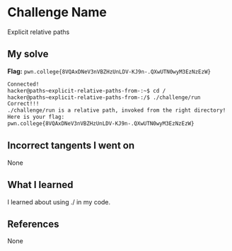 # Challenge Name
Explicit relative paths

## My solve
**Flag:** `pwn.college{8VQAxDNeV3nVBZHzUnLDV-KJ9n-.QXwUTN0wyM3EzNzEzW}`

```bash
Connected!
hacker@paths~explicit-relative-paths-from-:~$ cd /
hacker@paths~explicit-relative-paths-from-:/$ ./challenge/run
Correct!!!
./challenge/run is a relative path, invoked from the right directory!
Here is your flag:
pwn.college{8VQAxDNeV3nVBZHzUnLDV-KJ9n-.QXwUTN0wyM3EzNzEzW}
```
## Incorrect tangents I went on
None

## What I learned
I learned about using ./ in my code.

## References 
None

